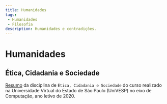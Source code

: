 ```yaml
---
title: Humanidades
tags:
 - Humanidades
 - Filosofia
description: Humanidades e contradições.
---
```


# Humanidades

## Ética, Cidadania e Sociedade


[Resumo]({{site.baseurl}}/2020/univesp-1ecs-resumo/) da disciplina de `Ética, Cidadania e Sociedade` do curso realizado na Universidade Virtual do Estado de São Paulo (UniVESP) no eixo de Computação, ano letivo de 2020.

<!--<div class="video">
    <iframe width="854" height="480" src="https://www.youtube.com/embed/QkqoNB_s77U" frameborder="0" gesture="media" allow="encrypted-media" allowfullscreen></iframe>
</div>-->


[Resumo-1ECS]: {{site.baseurl}}/2020/univesp-1ecs-resumo/
